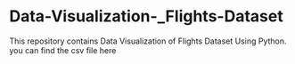 # Data-Visualization-_Flights-Dataset
This repository contains Data Visualization of Flights Dataset Using Python. you can find the csv file here
